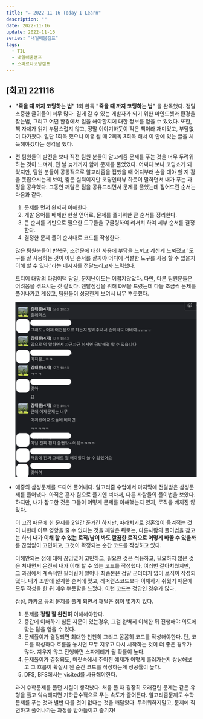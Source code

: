 ```yaml
---
title: "✏️ 2022-11-16 Today I Learn"
description: ""
date: 2022-11-16
update: 2022-11-16
series: "내일배움캠프"
tags:
  - TIL
  - 내일배움캠프
  - 스파르타코딩캠프
---
```


## [회고] 221116

- **"죽을 때 까지 코딩하는 법"** 1회 완독
  **"죽을 때 까지 코딩하는 법"** 을 완독했다. 정말 소중한 글귀들이 너무 많다. 길게 갈 수 있는 개발자가 되기 위한 마인드셋과 환경을 찾는법, 그리고 어떤 환경에서 일을 해야할지에 대한 정보를 얻을 수 있었다. 또한, 책 자체가 읽기 부담스럽지 않고, 정말 이야기하듯이 적은 책이라 재미있고, 부담없이 다가왔다. 일단 1회독 했으니 여유 될 때 2회독 3회독 해서 이 안에 있는 글을 체득해야겠다는 생각을 했다.

- 전 팀원들의 발전을 보다
  직전 팀원 분들이 알고리즘 문제를 푸는 것을 너무 두려워하는 것이 느껴져, 전 날 늦게까지 함께 문제를 풀었었다. 어쩌다 보니 코딩쇼가 되었지만, 팀원 분들이 공통적으로 알고리즘을 접했을 때 어디부터 손을 대야 할 지 감을 못잡으시는게 보여, 짧은 실력이지만 코딩인터뷰 하듯이 말하면서 내가 푸는 과정을 공유했다. 그동안 깨달은 점을 공유드리면서 문제를 풀었는데 짚어드린 순서는 다음과 같다.

  1.  문제를 먼저 완벽히 이해한다.
  2.  개발 용어를 배제한 현실 언어로, 문제를 풀기위한 큰 순서를 정리한다.
  3.  큰 순서를 기반으로 필요한 도구들을 구글링하여 리서치 하여 세부 순서를 결정한다.
  4.  결정한 문제 풀이 순서대로 코드를 작성한다.

  많은 팀원분들이 반복문, 조건문에 대한 사용에 부담을 느끼고 계신게 느껴졌고 '도구를 잘 사용하는 것이 아닌 순서를 잘짜야 어디에 적절한 도구를 사용 할 수 있을지 이해 할 수 있다.'라는 메시지를 전달드리고자 노력했다.

  드디어 대망의 타임어택 당일, 문제난이도는 어렵지않았다. 다만, 다른 팀원분들은 어려움을 겪으시는 것 같았다. 멘탈점검을 위해 DM을 드렸는데 다들 조금씩 문제를 풀어나가고 계셨고, 팀원들이 성장한게 보여서 너무 뿌듯했다.

  ![팀원들의 피드백](/image/221116_01.png)

- 애증의 삼성문제를 드디어 풀어내다.
  알고리즘 수업에서 마지막에 전달받은 삼성문제를 풀어냈다.
  아직은 혼자 힘으로 풀기엔 벅차서, 다른 사람들의 풀이법을 보았다. 하지만, 내가 참고한 것은 그들이 어떻게 문제를 이해했는지 였지, 로직을 베끼진 않았다.

  이 고집 때문에 한 문제를 2일간 푼거긴 하지만, 따라치기로 영혼없이 옮겨적는 것이 나한테 아무 영향을 줄 수 없다는 것을 깨달은 뒤로는, 다른사람의 풀이법을 참고는 하되 **내가 이해 할 수 있는 로직/남이 봐도 깔끔한 로직으로 어떻게 바꿀 수 있을까**를 끊임없이 고민하고, 그것이 확정되는 순간 코드를 작성하고 있다.

  이해안되는 점에 대해 끊임없이 고민하고, 필요한 것은 적용하고, 필요하지 않은 것은 쳐내면서 온전히 내가 이해 할 수 있는 코드를 작성했다. 여러번 갈아치웠지만, 그 과정에서 계속적인 필터링이 일어나 최종본은 정말 군더더기 없이 로직이 작성되었다. 내가 초반에 설계한 순서에 맞고, 레퍼런스코드보다 이해하기 쉬웠기 때문에 모두 작성을 한 뒤 매우 뿌듯함을 느꼈다.
  이런 코드는 정답인 경우가 많다.

  삼성, 카카오 등의 문제를 풀게 되면서 깨달은 점이 몇가지 있다.

  1. 문제를 **정말 잘 완전히** 이해해야한다.
  2. 중간에 이해하기 힘든 지문이 있는경우, 그걸 완벽히 이해한 뒤 진행해야 의도에 맞는 답을 얻을 수 있다.
  3. 문제풀이가 결정되면 최대한 천천히 그리고 꼼꼼히 코드를 작성해야한다. 단, 코드를 작성하다 흐름을 놓치면 모두 지우고 다시 시작하는 것이 더 좋은 경우가 많다. 지우지 않고 진행하면 스파게티가 될 확률이 높다.
  4. 문제풀이가 결정되도, 머릿속에서 주어진 예제가 어떻게 흘러가는지 상상해보고 그 흐름이 확실시 된 순간 코드를 작성하는게 성공률이 높다.
  5. DFS, BFS에서는 visited를 사용해야한다.

  과거 수학문제를 풀던 시절이 생각났다. 처음 풀 때 굉장히 오래걸린 문제는 같은 유형을 풀고 익숙해지면 기하급수적으로 푸는 속도가 줄어든다. 알고리즘문제도 수학문제를 푸는 것과 별반 다를 것이 없다는 것을 깨달았다. 두려워하지말고, 문제에 직면하고 풀어나가는 과정을 받아들이고 즐기자!
